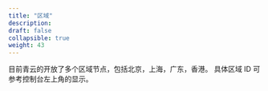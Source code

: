 ```yaml
---
title: "区域"
description: 
draft: false
collapsible: true
weight: 43
---
```


目前青云的开放了多个区域节点，包括北京，上海，广东，香港。 具体区域 ID 可参考控制台左上角的显示。
